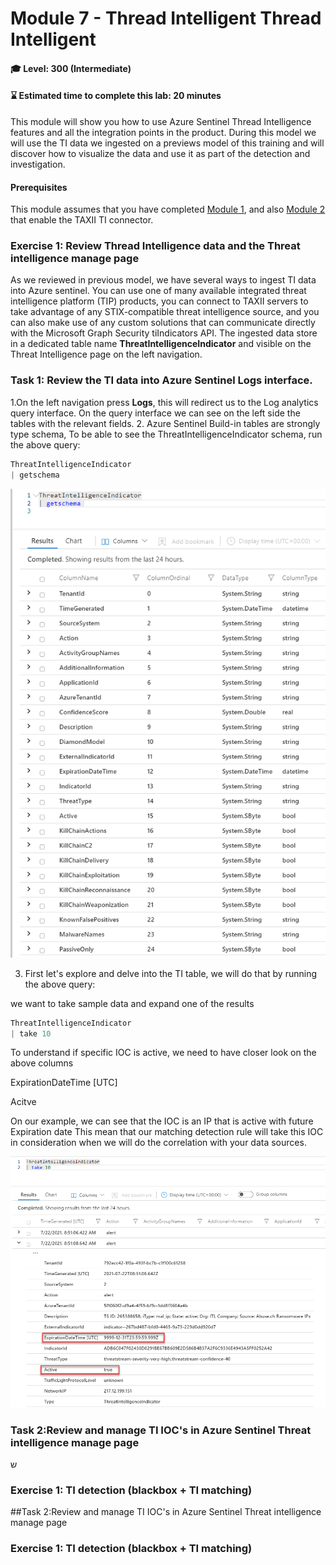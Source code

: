 # Module 7 - Thread Intelligent Thread Intelligent 

#### 🎓 Level: 300 (Intermediate)
#### ⌛ Estimated time to complete this lab: 20 minutes

This module will show you how to use Azure Sentinel Thread Intelligence features and all the integration points in the product.
During this model we will use the TI data we ingested on a previews model of this training and will discover how to visualize the data and use it as part of the detection and investigation.


#### Prerequisites
This module assumes that you have completed [Module 1](Module-1-Setting-up-the-environment.md), and also [Module 2]( Module-2-Data-Connectors.md) that enable the TAXII TI connector.
 

### Exercise 1: Review Thread Intelligence data and the Threat intelligence manage page
As we reviewed in previous model, we have several ways to ingest TI data into Azure sentinel.
You can use one of many available integrated threat intelligence platform (TIP) products, you can connect to TAXII servers to take advantage of any STIX-compatible threat intelligence source, and you can also make use of any custom solutions that can communicate directly with the Microsoft Graph Security tiIndicators API.
The ingested data store in a dedicated table name **ThreatIntelligenceIndicator** and visible on the Threat Intelligence page on the left navigation.

### Task 1: Review the TI data into Azure Sentinel Logs interface.
1.On the left navigation press **Logs**, this will redirect us to the Log analytics query interface. On the query interface we can see on the left side the tables with the relevant fields.
2. Azure Sentinel Build-in tables are strongly type schema, To be able to see the ThreatIntelligenceIndicator schema, run the above query: 
 ```powershell
 ThreatIntelligenceIndicator
| getschema
   ```

![schema](../Images/TI-schema.png)

3.	First let's explore and delve into the TI table, we will do that by running the above query:

we want to take sample data and expand one of the results

 ```powershell
ThreatIntelligenceIndicator
| take 10
   ```
To understand if specific IOC is active, we need to have closer look on the above columns

ExpirationDateTime [UTC]

Acitve 

On our example, we can see that the IOC is an IP that is active with future Expiration date
This mean that our matching detection rule will take this IOC in consideration when we will do the correlation with your data sources. 

![Acitve](../Images/TI-active.png)


### Task 2:Review and manage TI IOC's in Azure Sentinel Threat intelligence manage page

ש

### Exercise 1: TI detection (blackbox + TI matching)


##Task 2:Review and manage TI IOC's in Azure Sentinel Threat intelligence manage page


### Exercise 1: TI detection (blackbox + TI matching)
